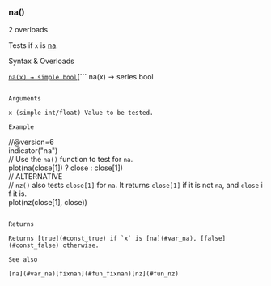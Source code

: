 ### na()

2 overloads

Tests if `x` is [na](#var_na).

Syntax & Overloads

[```
na(x) → simple bool
```](#fun_na-0)[```
na(x) → series bool
```](#fun_na-1)

Arguments

x (simple int/float) Value to be tested.

Example

```
//@version=6  
indicator("na")  
// Use the `na()` function to test for `na`.  
plot(na(close[1]) ? close : close[1])  
// ALTERNATIVE  
// `nz()` also tests `close[1]` for `na`. It returns `close[1]` if it is not `na`, and `close` if it is.  
plot(nz(close[1], close))
```

Returns

Returns [true](#const_true) if `x` is [na](#var_na), [false](#const_false) otherwise.

See also

[na](#var_na)[fixnan](#fun_fixnan)[nz](#fun_nz)
